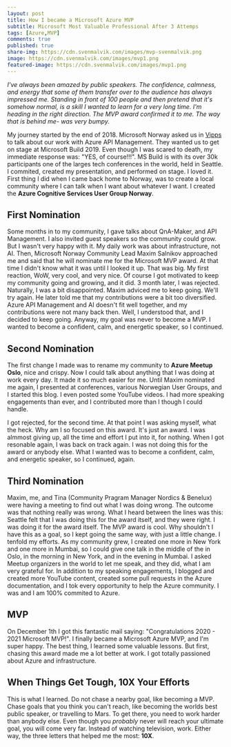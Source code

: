 ```yaml
---
layout: post
title: How I became a Microsoft Azure MVP
subtitle: Microsoft Most Valuable Professional After 3 Attemps 
tags: [Azure,MVP]
comments: true
published: true 
share-img: https://cdn.svenmalvik.com/images/mvp-svenmalvik.png
image: https://cdn.svenmalvik.com/images/mvp1.png
featured-image: https://cdn.svenmalvik.com/images/mvp1.png
---
```


*I've always been amazed by public speakers. The confidence, calmness, and energy that some of them transfer over to the audience has always impressed me. Standing in front of 100 people and then pretend that it's somehow normal, 
is a skill I wanted to learn for a very long time. I'm heading in the right direction. The MVP award confirmed it to me. The way that is behind me- was very bumpy.*

My journey started by the end of 2018. Microsoft Norway asked us in [Vipps](https://vipps.no) to talk about our work with Azure API Management. They wanted us to get on stage at Microsoft Build 2019. Even though I was scared to death, my immediate response was: "YES, of course!!!". MS Build is with its over 30k participants one of the larges tech conferences in the world, held in Seattle. I commited, created my presentation, and performed on stage. I loved it. First thing I did when I came back home to Norway, was to create a local community where I can talk when I want about whatever I want. I created the **Azure Cognitive Services User Group Norway**.  

## First Nomination
Some months in to my community, I gave talks about QnA-Maker, and API Management. I also invited guest speakers so the community could grow. But I wasn't very happy with it. My daily work was about infrastructure, not AI. Then, Microsoft Norway Community Lead Maxim Salnikov approached me and said that he will nominate me for the Microsoft MVP award. At that time I didn't know what it was until I looked it up. That was big. My first reaction, WoW, very cool, and very nice. Of course I got motivated to keep my community going and growing, and it did. 3 month later, I was rejected. Naturally, I was a bit disappointed. Maxim adviced me to keep going. We'll try again. He later told me that my contributions were a bit too diversified. Azure API Management and AI doesn't fit well together, and my contributions were not many back then. Well, I understood that, and I decided to keep going. Anyway, my goal was never to become a MVP. I wanted to become a confident, calm, and energetic speaker, so I continued. 

## Second Nomination
The first change I made was to rename my community to **Azure Meetup Oslo**, nice and crispy. Now I could talk about anything that I was doing at work every day. It made it so much easier for me. Until Maxim nominated me again, I presented at conferences, various Norwegian User Groups, and I started this blog. I even posted some YouTube videos. I had more speaking engagements than ever, and I contributed more than I though I could handle. 

I got rejected, for the second time. At that point I was asking myself, what the heck. Why am I so focused on this award. It's just an award. I was almmost giving up, all the time and effort I put into it, for nothing. When I got resonable again, I was back on track again. I was not doing this for the award or anybody else. What I wanted was to become a confident, calm, and energetic speaker, so I continued, again.  

## Third Nomination
Maxim, me, and Tina (Community Pragram Manager Nordics & Benelux) were having a meeting to find out what I was doing wrong. The outcome was that nothing really was wrong. What I heard between the lines was this: Seattle felt that I was doing this for the award itself, and they were right. I was doing it for the award itself. The MVP award is cool. Why shouldn't I have this as a goal, so I kept going the same way, with just a little change. I tenfold my efforts. As my community grew, I created one more in New York and one more in Mumbai, so I could give one talk in the middle of the in Oslo, in the morning in New York, and in the evening in Mumbai. I asked Meetup organizers in the world to let me speak, and they did, what I am very grateful for. In addition to my speaking engagements, I blogged and created more YouTube content, created some pull requests in the Azure documentation, and I tok every opportunity to help the Azure community. I was and I am 100% commited to Azure.   

## MVP
On December 1th I got this fantastic mail saying: "Congratulations 2020 - 2021 Microsoft MVP!". I finally became a Microsoft Azure MVP, and I'm super happy. The best thing, I learned some valuable lessons. But first, chasing this award made me a lot better at work. I got totally passioned about Azure and infrastructure. 

## When Things Get Tough, 10X Your Efforts 
This is what I learned. Do not chase a nearby goal, like becoming a MVP. Chase goals that you think you can't reach, like becoming the worlds best public speaker, or travelling to Mars. To get there, you need to work harder than anybody else. Even though you *probably* never will reach your ultimate goal, you will come very far. Instead of watching television, work. Either way, the three letters that helped me the most: **10X**.

